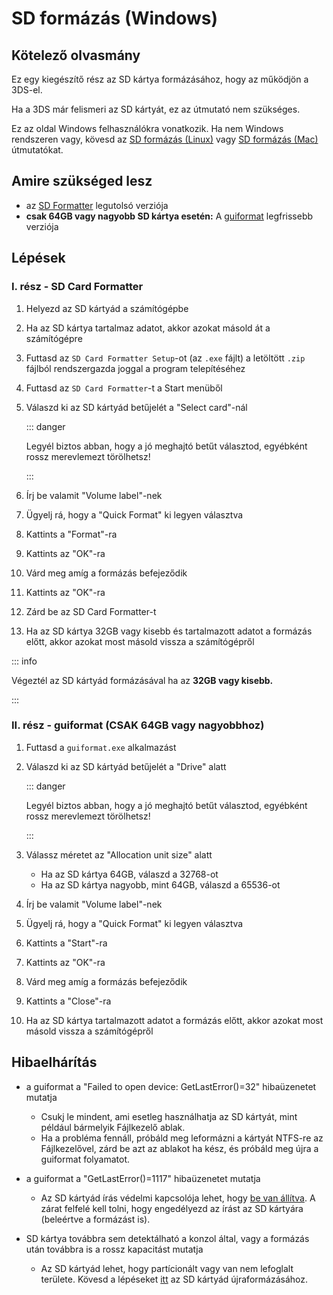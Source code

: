 # SD formázás (Windows)

## Kötelező olvasmány

Ez egy kiegészítő rész az SD kártya formázásához, hogy az működjön a 3DS-el.

Ha a 3DS már felismeri az SD kártyát, ez az útmutató nem szükséges.

Ez az oldal Windows felhasználókra vonatkozik. Ha nem Windows rendszeren vagy, kövesd az [SD formázás (Linux)](formatting-sd-\(linux\)) vagy [SD formázás (Mac)](formatting-sd-\(mac\)) útmutatókat.

## Amire szükséged lesz

- az [SD Formatter](https://www.sdcard.org/downloads/formatter/sd-memory-card-formatter-for-windows-download/) legutolsó verziója
- **csak 64GB vagy nagyobb SD kártya esetén:** A [guiformat](http://ridgecrop.co.uk/index.htm?guiformat.htm) legfrissebb verziója

## Lépések

### I. rész - SD Card Formatter

1. Helyezd az SD kártyád a számítógépbe

2. Ha az SD kártya tartalmaz adatot, akkor azokat másold át a számítógépre

3. Futtasd az `SD Card Formatter Setup`-ot (az `.exe` fájlt) a letöltött `.zip` fájlból rendszergazda joggal a program telepítéséhez

4. Futtasd az `SD Card Formatter`-t a Start menüből

5. Válaszd ki az SD kártyád betűjelét a "Select card"-nál

   ::: danger

   Legyél biztos abban, hogy a jó meghajtó betűt választod, egyébként rossz merevlemezt törölhetsz!

   :::

6. Írj be valamit "Volume label"-nek

7. Ügyelj rá, hogy a "Quick Format" ki legyen választva

8. Kattints a "Format"-ra

9. Kattints az "OK"-ra

10. Várd meg amíg a formázás befejeződik

11. Kattints az "OK"-ra

12. Zárd be az SD Card Formatter-t

13. Ha az SD kártya 32GB vagy kisebb és tartalmazott adatot a formázás előtt, akkor azokat most másold vissza a számítógépről

::: info

Végeztél az SD kártyád formázásával ha az **32GB vagy kisebb.**

:::

### II. rész - guiformat (CSAK 64GB vagy nagyobbhoz)

1. Futtasd a `guiformat.exe` alkalmazást

2. Válaszd ki az SD kártyád betűjelét a "Drive" alatt

   ::: danger

   Legyél biztos abban, hogy a jó meghajtó betűt választod, egyébként rossz merevlemezt törölhetsz!

   :::

3. Válassz méretet az "Allocation unit size" alatt
   - Ha az SD kártya 64GB, válaszd a 32768-ot
   - Ha az SD kártya nagyobb, mint 64GB, válaszd a 65536-ot

4. Írj be valamit "Volume label"-nek

5. Ügyelj rá, hogy a "Quick Format" ki legyen választva

6. Kattints a "Start"-ra

7. Kattints az "OK"-ra

8. Várd meg amíg a formázás befejeződik

9. Kattints a "Close"-ra

10. Ha az SD kártya tartalmazott adatot a formázás előtt, akkor azokat most másold vissza a számítógépről

## Hibaelhárítás

- a guiformat a "Failed to open device: GetLastError()=32" hibaüzenetet mutatja
  - Csukj le mindent, ami esetleg használhatja az SD kártyát, mint például bármelyik Fájlkezelő ablak.
  - Ha a probléma fennáll, próbáld meg leformázni a kártyát NTFS-re az Fájlkezelővel, zárd be azt az ablakot ha kész, és próbáld meg újra a guiformat folyamatot.

- a guiformat a "GetLastError()=1117" hibaüzenetet mutatja
  - Az SD kártyád írás védelmi kapcsolója lehet, hogy [be van állítva](/images/sdlock.png). A zárat felfelé kell tolni, hogy engedélyezd az írást az SD kártyára (beleértve a formázást is).

- SD kártya továbbra sem detektálható a konzol által, vagy a formázás után továbbra is a rossz kapacitást mutatja
  - Az SD kártyád lehet, hogy partícionált vagy van nem lefoglalt területe. Kövesd a lépéseket [itt](https://wiki.hacks.guide/wiki/SD_Clean/Windows) az SD kártyád újraformázásához.
